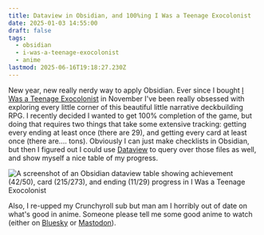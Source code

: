 ```yaml
---
title: Dataview in Obsidian, and 100%ing I Was a Teenage Exocolonist
date: 2025-01-03 14:55:00
draft: false
tags:
  - obsidian
  - i-was-a-teenage-exocolonist
  - anime
lastmod: 2025-06-16T19:18:27.230Z
---
```

New year, new really nerdy way to apply Obsidian. Ever since I bought [I Was a Teenage Exocolonist][1] in November I've been really obsessed with exploring every little corner of this beautiful little narrative deckbuilding RPG. I recently decided I wanted to get 100% completion of the game, but doing that requires two things that take some extensive tracking: getting every ending at least once (there are 29), and getting every card at least once (there are.... tons). Obviously I can just make checklists in Obsidian, but then I figured out I could use [Dataview][2] to query over those files as well, and show myself a nice table of my progress.

![A screenshot of an Obsidian dataview table showing achievement (42/50), card (215/273), and ending (11/29) progress in I Was a Teenage Exocolonist](/ob/posts/attachments/Pasted%20image%2020250103144803.png)

Also, I re-upped my Crunchyroll sub but man am I horribly out of date on what's good in anime. Someone please tell me some good anime to watch (either on [Bluesky][3] or [Mastodon][4]).

[1]: https://store.steampowered.com/app/1148760/I_Was_a_Teenage_Exocolonist/

[2]: https://blacksmithgu.github.io/obsidian-dataview/

[3]: https://bsky.app/profile/awaymessage.club

[4]: https://awaymessage.club/@stoppableforce
